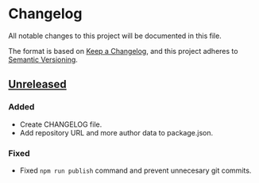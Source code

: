 # Changelog
All notable changes to this project will be documented in this file.

The format is based on [Keep a Changelog](https://keepachangelog.com/en/1.0.0/),
and this project adheres to [Semantic Versioning](https://semver.org/spec/v2.0.0.html).

## [Unreleased]
### Added
- Create CHANGELOG file.
- Add repository URL and more author data to package.json.

### Fixed
- Fixed `npm run publish` command and prevent unnecesary git commits.


[Unreleased]: https://github.com/brdevok/abortjs/compare/v0.0.1...publish
[0.0.1]: https://github.com/brdevok/abortjs/releases/tag/v0.0.1
